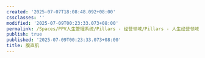 ```yaml
---
created: '2025-07-07T18:08:48.092+08:00'
cssclasses: ''
modified: '2025-07-09T00:23:33.073+08:00'
permalink: /Spaces/PPV人生管理系统/Pillars - 经营领域/Pillars - 人生经营领域/运动/增肌减脂计划/肌肉部位库/肌肉库/腹直肌.md
publish: true
published: '2025-07-09T00:23:33.073+08:00'
title: 腹直肌
---
```

